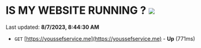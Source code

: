 # IS MY WEBSITE RUNNING ? [![](https://img.shields.io/static/v1?label=Sponsor&message=%E2%9D%A4&logo=GitHub&color=%23fe8e86)](https://github.com/sponsors/<username>)

Last updated: **8/7/2023, 8:44:30 AM**

- `GET` [https://youssefservice.me](https://youssefservice.me) - **Up** (771ms)
